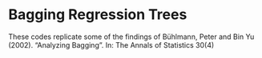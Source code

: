 # Bagging Regression Trees

These codes replicate some of the findings of Bühlmann, Peter and Bin Yu (2002). “Analyzing Bagging”. In: The Annals of Statistics 30(4)
